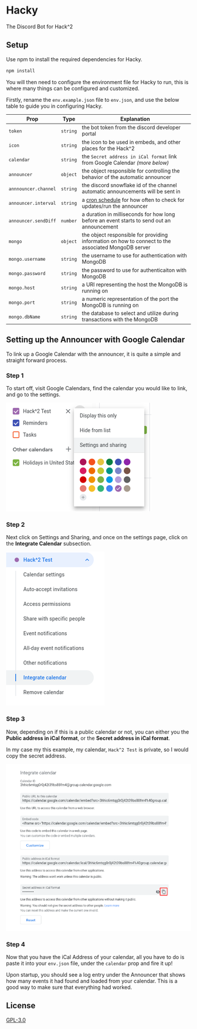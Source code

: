 # Hacky

The Discord Bot for Hack^2

## Setup

Use npm to install the required dependencies for Hacky.

```bash
npm install
```

You will then need to configure the environment file for Hacky to run, this is where many things can be configured and customized.

Firstly, rename the ``env.example.json`` file to ``env.json``, and use the below table to guide you in configuring Hacky.

| Prop                       |  Type         | Explanation                                                                                         |
| -----------                |  -----------  | -----------                                                                                         |
| ``token``                  | ``string``    | the bot token from the discord developer portal                                                     |
| ``icon``                   | ``string``    | the icon to be used in embeds, and other places for the Hack^2                                      |
| ``calendar``               | ``string``    | the ``Secret address in iCal format`` link from Google Calendar *(more below)*                      |
| ``announcer``              | ``object``    | the object responsible for controlling the behavior of the automatic announcer                      |
| ``annnouncer.channel``     | ``string``    | the discord snowflake id of the channel automatic announcements will be sent in                     |
| ``announcer.interval``     | ``string``    | a [cron schedule](https://crontab.guru) for how often to check for updates/run the announcer        |
| ``announcer.sendDiff``     | ``number``    | a duration in milliseconds for how long before an event starts to send out an announcement          |
| ``mongo``                  | ``object``    | the object responsible for providing information on how to connect to the associated MongoDB server |
| ``mongo.username``         | ``string``    | the username to use for authentication with MongoDB                                                 |
| ``mongo.password``         | ``string``    | the password to use for authenticaiton with MongoDB                                                 |
| ``mongo.host``             | ``string``    | a URI representing the host the MongoDB is running on                                               |  
| ``mongo.port``             | ``string``    | a numeric representation of the port the MongoDB is running on                                      |  
| ``mongo.dbName``           | ``string``    | the database to select and utilize during transactions with the MongoDB                             |

## Setting up the Announcer with Google Calendar

To link up a Google Calendar with the announcer, it is quite a simple and straight forward process.

### Step 1

To start off, visit Google Calendars, find the calendar you would like to link, and go to the settings.

![visit calendar settings](.assets/step1.png)

### Step 2

Next click on Settings and Sharing, and once on the settings page, click on the **Integrate Calendar** subsection.

![integrate calendar subsection](.assets/step2.png)

### Step 3

Now, depending on if this is a public calendar or not, you can either you the **Public address in iCal format**, or the **Secret address in iCal format**.

In my case my this example, my calendar, ``Hack^2 Test`` is private, so I would copy the secret address.

![copy iCal address](.assets/step3.png)

### Step 4

Now that you have the iCal Address of your calendar, all you have to do is paste it into your ``env.json`` file, under the ``calendar`` prop and fire it up!

Upon startup, you should see a log entry under the Announcer that shows how many events it had found and loaded from your calendar. This is a good way to make sure that everything had worked.

## License
[GPL-3.0](https://choosealicense.com/licenses/gpl-3.0/)